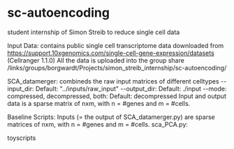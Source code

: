 # sc-autoencoding
student internship of Simon Streib to reduce single cell data



Input Data: 
contains public single cell transcriptome data downloaded from https://support.10xgenomics.com/single-cell-gene-expression/datasets (Cellranger 1.1.0)
All the data is uploaded into the group share /links/groups/borgwardt/Projects/simon_streib_internship/sc-autoencoding/



SCA_datamerger:
combineds the raw input matrices of different celltypes
--input_dir: Default: "../inputs/raw_input"
--output_dir:  Default: ./input 
--mode: compressed, decompressed, both: Default: decompressed
Input and output data is a sparse matrix of nxm, with n = #genes and m = #cells. 


Baseline Scripts:
Inputs (= the output of SCA_datamerger.py) are sparse matrices of nxm, with n = #genes and m = #cells.
sca_PCA.py: 


toyscripts










